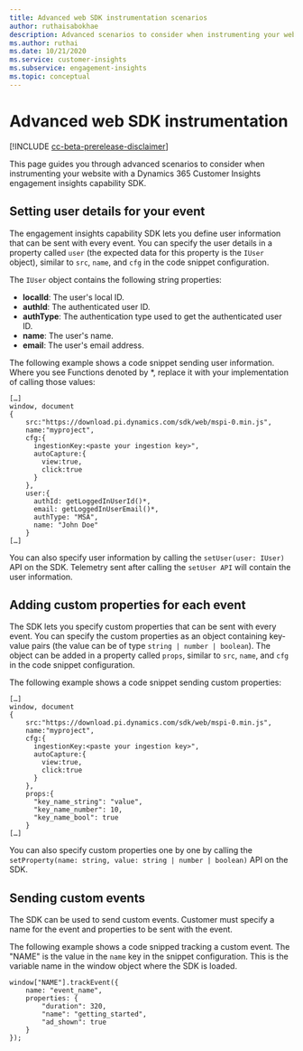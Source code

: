 ```yaml
---
title: Advanced web SDK instrumentation scenarios
author: ruthaisabokhae
description: Advanced scenarios to consider when instrumenting your website with an SDK
ms.author: ruthai
ms.date: 10/21/2020
ms.service: customer-insights
ms.subservice: engagement-insights
ms.topic: conceptual
---
```


# Advanced web SDK instrumentation

[!INCLUDE [cc-beta-prerelease-disclaimer](includes/cc-beta-prerelease-disclaimer.md)]

This page guides you through advanced scenarios to consider when instrumenting your website with a Dynamics 365 Customer Insights engagement insights capability SDK.

## Setting user details for your event

The engagement insights capability SDK lets you define user information that can be sent with every event. You can specify the user details in a property called `user` (the expected data for this property is the `IUser` object), similar to `src`, `name`, and `cfg` in the code snippet configuration.

The `IUser` object contains the following string properties:

- **localId**: The user's local ID.
- **authId**: The authenticated user ID.
- **authType**: The authentication type used to get the authenticated user ID.
- **name**: The user's name.
- **email**: The user's email address.
    
The following example shows a code snippet sending user information. Where you see Functions denoted by *, replace it with your implementation of calling those values:  

```
[…]
window, document 
{
    src:"https://download.pi.dynamics.com/sdk/web/mspi-0.min.js", 
    name:"myproject",      
    cfg:{ 
      ingestionKey:<paste your ingestion key>", 
      autoCapture:{ 
        view:true, 
        click:true 
      }
    },
    user:{
      authId: getLoggedInUserId()*,
      email: getLoggedInUserEmail()*,
      authType: "MSA",
      name: "John Doe"
    }
[…]
```

You can also specify user information by calling the `setUser(user: IUser)` API on the SDK. Telemetry sent after calling the `setUser API` will contain the user information.

## Adding custom properties for each event

The SDK lets you specify custom properties that can be sent with every event. You can specify the custom properties as an object containing key-value pairs (the value can be of type `string | number | boolean`). The object can be added in a property called `props`, similar to `src`, `name`, and `cfg` in the code snippet configuration. 

The following example shows a code snippet sending custom properties:

```
[…]
window, document 
{
    src:"https://download.pi.dynamics.com/sdk/web/mspi-0.min.js", 
    name:"myproject",      
    cfg:{ 
      ingestionKey:<paste your ingestion key>", 
      autoCapture:{ 
        view:true, 
        click:true 
      }
    },
    props:{
      "key_name_string": "value",
      "key_name_number": 10,
      "key_name_bool": true
    }
[…]
```

You can also specify custom properties one by one by calling the `setProperty(name: string, value: string | number | boolean)` API on the SDK.

## Sending custom events

The SDK can be used to send custom events. Customer must specify a name for the event and properties to be sent with the event.

The following example shows a code snipped tracking a custom event. The "NAME" is the value in the `name` key in the snippet configuration. This is the variable name in the window object where the SDK is loaded.

```
window["NAME"].trackEvent({
    name: "event_name",
    properties: {
        "duration": 320,
        "name": "getting_started",
        "ad_shown": true
    }
});
```
